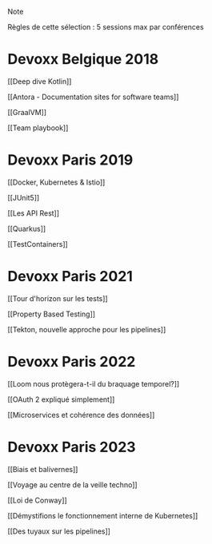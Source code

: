 > [!NOTE]
> Règles de cette sélection : 5 sessions max par conférences

# Devoxx Belgique 2018

[[Deep dive Kotlin]]

[[Antora - Documentation sites for software teams]]

[[GraalVM]]

[[Team playbook]]

# Devoxx Paris 2019

[[Docker, Kubernetes & Istio]]

[[JUnit5]]

[[Les API Rest]]

[[Quarkus]]

[[TestContainers]]

# Devoxx Paris 2021

[[Tour d'horizon sur les tests]]

[[Property Based Testing]]

[[Tekton, nouvelle approche pour les pipelines]]

# Devoxx Paris 2022

[[Loom nous protègera-t-il du braquage temporel?]]

[[OAuth 2 expliqué simplement]]

[[Microservices et cohérence des données]]

# Devoxx Paris 2023

[[Biais et balivernes]]

[[Voyage au centre de la veille techno]]

[[Loi de Conway]]

[[Démystifions le fonctionnement interne de Kubernetes]]

[[Des tuyaux sur les pipelines]]

